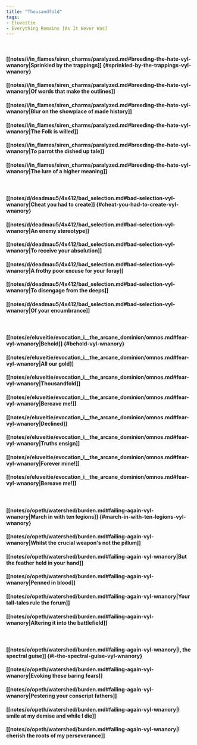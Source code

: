 ```yaml
---
title: "Thousandfold"
tags:
- Eluveitie
- Everything Remains [As It Never Was]
---
```

&nbsp;
#### [[notes/i/in_flames/siren_charms/paralyzed.md#breeding-the-hate-vyl-wnanory|Sprinkled by the trappings]] {#sprinkled-by-the-trappings-vyl-wnanory}
#### [[notes/i/in_flames/siren_charms/paralyzed.md#breeding-the-hate-vyl-wnanory|Of words that make the outlines]]
#### [[notes/i/in_flames/siren_charms/paralyzed.md#breeding-the-hate-vyl-wnanory|Blur on the showplace of made history]]
#### [[notes/i/in_flames/siren_charms/paralyzed.md#breeding-the-hate-vyl-wnanory|The Folk is willed]]
#### [[notes/i/in_flames/siren_charms/paralyzed.md#breeding-the-hate-vyl-wnanory|To parrot the dished up tale]]
#### [[notes/i/in_flames/siren_charms/paralyzed.md#breeding-the-hate-vyl-wnanory|The lure of a higher meaning]]
&nbsp;
#### [[notes/d/deadmau5/4x412/bad_selection.md#bad-selection-vyl-wnanory|Cheat you had to create]] {#cheat-you-had-to-create-vyl-wnanory}
#### [[notes/d/deadmau5/4x412/bad_selection.md#bad-selection-vyl-wnanory|An enemy stereotype]]
#### [[notes/d/deadmau5/4x412/bad_selection.md#bad-selection-vyl-wnanory|To receive your absolution]]
#### [[notes/d/deadmau5/4x412/bad_selection.md#bad-selection-vyl-wnanory|A frothy poor excuse for your foray]]
#### [[notes/d/deadmau5/4x412/bad_selection.md#bad-selection-vyl-wnanory|To disengage from the deeps]]
#### [[notes/d/deadmau5/4x412/bad_selection.md#bad-selection-vyl-wnanory|Of your encumbrance]]
&nbsp;
#### [[notes/e/eluveitie/evocation_i__the_arcane_dominion/omnos.md#fear-vyl-wnanory|Behold]] {#behold-vyl-wnanory}
#### [[notes/e/eluveitie/evocation_i__the_arcane_dominion/omnos.md#fear-vyl-wnanory|All our gold]]
#### [[notes/e/eluveitie/evocation_i__the_arcane_dominion/omnos.md#fear-vyl-wnanory|Thousandfold]]
#### [[notes/e/eluveitie/evocation_i__the_arcane_dominion/omnos.md#fear-vyl-wnanory|Bereave me!]]
#### [[notes/e/eluveitie/evocation_i__the_arcane_dominion/omnos.md#fear-vyl-wnanory|Declined]]
#### [[notes/e/eluveitie/evocation_i__the_arcane_dominion/omnos.md#fear-vyl-wnanory|Truths ensign]]
#### [[notes/e/eluveitie/evocation_i__the_arcane_dominion/omnos.md#fear-vyl-wnanory|Forever mine!]]
#### [[notes/e/eluveitie/evocation_i__the_arcane_dominion/omnos.md#fear-vyl-wnanory|Bereave me!]]
&nbsp;
#### [[notes/o/opeth/watershed/burden.md#failing-again-vyl-wnanory|March in with ten legions]] {#march-in-with-ten-legions-vyl-wnanory}
#### [[notes/o/opeth/watershed/burden.md#failing-again-vyl-wnanory|Whilst the crucial weapon's not the pillum]]
#### [[notes/o/opeth/watershed/burden.md#failing-again-vyl-wnanory|But the feather held in your hand]]
#### [[notes/o/opeth/watershed/burden.md#failing-again-vyl-wnanory|Penned in blood]]
#### [[notes/o/opeth/watershed/burden.md#failing-again-vyl-wnanory|Your tall-tales rule the forum]]
#### [[notes/o/opeth/watershed/burden.md#failing-again-vyl-wnanory|Altering it into the battlefield]]
&nbsp;
#### [[notes/o/opeth/watershed/burden.md#failing-again-vyl-wnanory|I, the spectral guise]] {#i-the-spectral-guise-vyl-wnanory}
#### [[notes/o/opeth/watershed/burden.md#failing-again-vyl-wnanory|Evoking these baring fears]]
#### [[notes/o/opeth/watershed/burden.md#failing-again-vyl-wnanory|Pestering your conscript fathers]]
#### [[notes/o/opeth/watershed/burden.md#failing-again-vyl-wnanory|I smile at my demise and while I die]]
#### [[notes/o/opeth/watershed/burden.md#failing-again-vyl-wnanory|I cherish the roots of my perseverance]]
